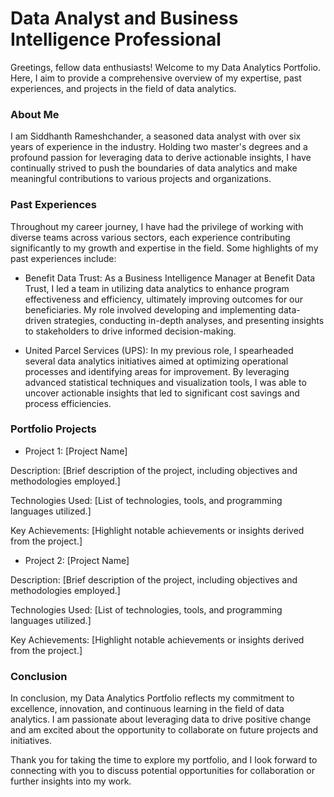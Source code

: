 # Data Analyst and Business Intelligence Professional

Greetings, fellow data enthusiasts! Welcome to my Data Analytics Portfolio. Here, I aim to provide a comprehensive overview of my expertise, past experiences, and projects in the field of data analytics.

### About Me
I am Siddhanth Rameshchander, a seasoned data analyst with over six years of experience in the industry. Holding two master's degrees and a profound passion for leveraging data to derive actionable insights, I have continually strived to push the boundaries of data analytics and make meaningful contributions to various projects and organizations.

### Past Experiences
Throughout my career journey, I have had the privilege of working with diverse teams across various sectors, each experience contributing significantly to my growth and expertise in the field. Some highlights of my past experiences include:

- Benefit Data Trust: As a Business Intelligence Manager at Benefit Data Trust, I led a team in utilizing data analytics to enhance program effectiveness and efficiency, ultimately improving outcomes for our beneficiaries. My role involved developing and implementing data-driven strategies, conducting in-depth analyses, and presenting insights to stakeholders to drive informed decision-making.

- United Parcel Services (UPS): In my previous role, I spearheaded several data analytics initiatives aimed at optimizing operational processes and identifying areas for improvement. By leveraging advanced statistical techniques and visualization tools, I was able to uncover actionable insights that led to significant cost savings and process efficiencies.

### Portfolio Projects
- Project 1: [Project Name]

Description: [Brief description of the project, including objectives and methodologies employed.]

Technologies Used: [List of technologies, tools, and programming languages utilized.]

Key Achievements: [Highlight notable achievements or insights derived from the project.]

- Project 2: [Project Name]

Description: [Brief description of the project, including objectives and methodologies employed.]

Technologies Used: [List of technologies, tools, and programming languages utilized.]

Key Achievements: [Highlight notable achievements or insights derived from the project.]

### Conclusion
In conclusion, my Data Analytics Portfolio reflects my commitment to excellence, innovation, and continuous learning in the field of data analytics. I am passionate about leveraging data to drive positive change and am excited about the opportunity to collaborate on future projects and initiatives.

Thank you for taking the time to explore my portfolio, and I look forward to connecting with you to discuss potential opportunities for collaboration or further insights into my work.
